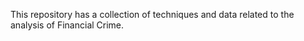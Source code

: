 This repository has a collection of techniques and data related to the analysis of Financial Crime. 
